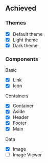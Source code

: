 ## Achieved

### Themes
- [x] Default theme
- [x] Light theme
- [x] Dark theme

### Components

Basic

- [x] Link
- [x] Icon

Containers

- [x] Container
- [x] Aside
- [x] Header
- [x] Footer
- [x] Main

Data

- [x] Image
- [ ] Image Viewer
